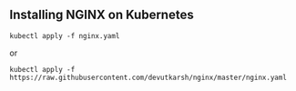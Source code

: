 ## Installing NGINX on Kubernetes

``` 
kubectl apply -f nginx.yaml
``` 
or
```
kubectl apply -f https://raw.githubusercontent.com/devutkarsh/nginx/master/nginx.yaml
```